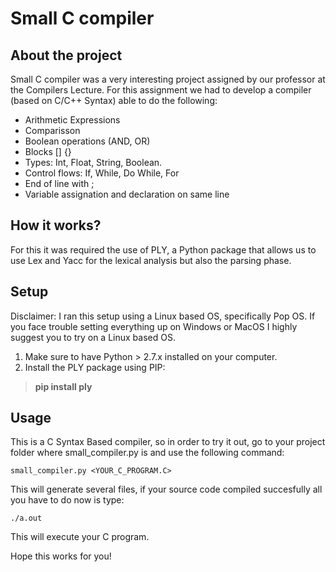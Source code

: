# Small C compiler

## About the project
Small C compiler was a very interesting project assigned by our professor at the Compilers Lecture.
For this assignment we had to develop a compiler (based on C/C++ Syntax) able to do the following:

 - Arithmetic Expressions
 - Comparisson
 - Boolean operations (AND, OR)
 - Blocks [] {}
 - Types: Int, Float, String, Boolean.
 - Control flows: If, While, Do While, For
 - End of line with ;
 - Variable assignation and declaration on same line

## How it works?
For this it was required the use of PLY, a Python package that allows us to use Lex and Yacc for the lexical analysis but also the parsing phase. 

## Setup
Disclaimer: I ran this setup using a Linux based OS, specifically Pop OS. If you face trouble setting everything up on Windows or MacOS I highly suggest you to try on a Linux based OS.

1. Make sure to have Python > 2.7.x installed on your computer.
2. Install the PLY package using PIP:


> **pip install ply**

## Usage
This is a C Syntax Based compiler, so in order to try it out, go to your project folder where small_compiler.py is and use the following command:

    small_compiler.py <YOUR_C_PROGRAM.C>

This will generate several files, if your source code compiled succesfully all you have to do now is type:

    ./a.out

This will execute your C program. 

Hope this works for you!
